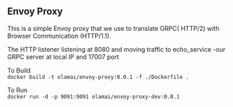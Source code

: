 ## Envoy Proxy

This is a simple Envoy proxy that we use to translate GRPC( HTTP/2) with Browser Communication (HTTP/1.1).

The HTTP listener listening at 8080 and moving traffic to echo_service -our GRPC server at local IP and 17007 port

To Build  
`docker build -t olamai/envoy-proxy:0.0.1 -f ./Dockerfile .`

To Run  
`docker run -d -p 9091:9091 olamai/envoy-proxy-dev:0.0.1`

